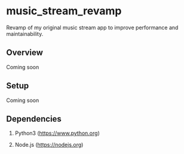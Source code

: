 # music_stream_revamp
Revamp of my original music stream app to improve performance and maintainability.

## Overview
Coming soon

## Setup
Coming soon

## Dependencies
1. Python3 (https://www.python.org)

2. Node.js (https://nodejs.org)